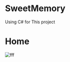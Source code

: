 # SweetMemory
 Using C# for This project
 
# Home
![fff](https://user-images.githubusercontent.com/49594744/145368414-1964312a-c6d6-46aa-a137-338bd04cb07c.PNG)

